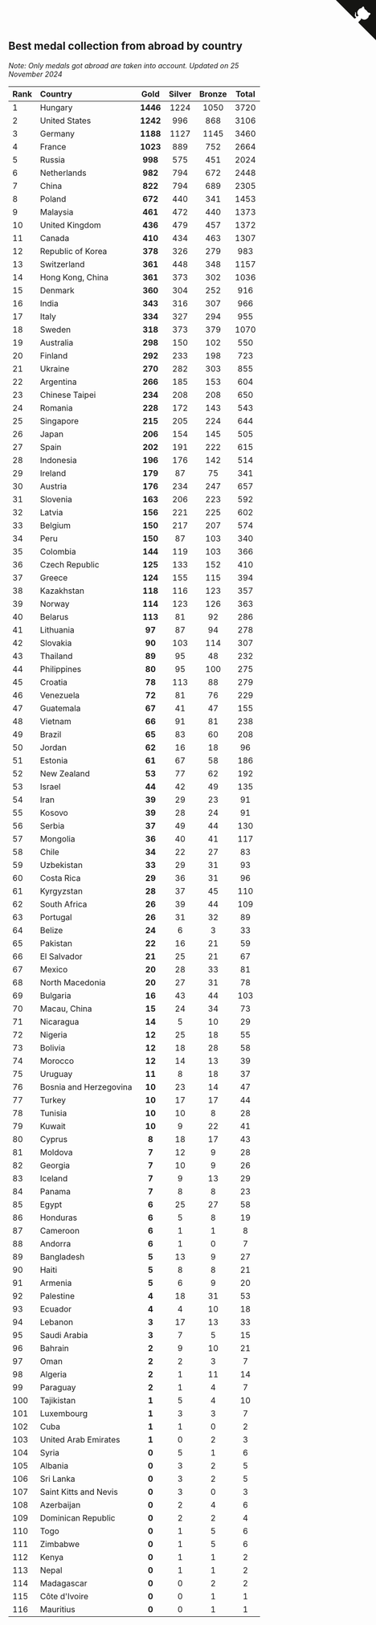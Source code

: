 ## Best medal collection from abroad by country

*Note: Only medals got abroad are taken into account.*
*Updated on 25 November 2024*

| Rank | Country | Gold | Silver | Bronze | Total |
| :--- | :--- | :--: | :--: | :--: | :--: |
| 1 | Hungary | **1446** | 1224 | 1050 | 3720 |
| 2 | United States | **1242** | 996 | 868 | 3106 |
| 3 | Germany | **1188** | 1127 | 1145 | 3460 |
| 4 | France | **1023** | 889 | 752 | 2664 |
| 5 | Russia | **998** | 575 | 451 | 2024 |
| 6 | Netherlands | **982** | 794 | 672 | 2448 |
| 7 | China | **822** | 794 | 689 | 2305 |
| 8 | Poland | **672** | 440 | 341 | 1453 |
| 9 | Malaysia | **461** | 472 | 440 | 1373 |
| 10 | United Kingdom | **436** | 479 | 457 | 1372 |
| 11 | Canada | **410** | 434 | 463 | 1307 |
| 12 | Republic of Korea | **378** | 326 | 279 | 983 |
| 13 | Switzerland | **361** | 448 | 348 | 1157 |
| 14 | Hong Kong, China | **361** | 373 | 302 | 1036 |
| 15 | Denmark | **360** | 304 | 252 | 916 |
| 16 | India | **343** | 316 | 307 | 966 |
| 17 | Italy | **334** | 327 | 294 | 955 |
| 18 | Sweden | **318** | 373 | 379 | 1070 |
| 19 | Australia | **298** | 150 | 102 | 550 |
| 20 | Finland | **292** | 233 | 198 | 723 |
| 21 | Ukraine | **270** | 282 | 303 | 855 |
| 22 | Argentina | **266** | 185 | 153 | 604 |
| 23 | Chinese Taipei | **234** | 208 | 208 | 650 |
| 24 | Romania | **228** | 172 | 143 | 543 |
| 25 | Singapore | **215** | 205 | 224 | 644 |
| 26 | Japan | **206** | 154 | 145 | 505 |
| 27 | Spain | **202** | 191 | 222 | 615 |
| 28 | Indonesia | **196** | 176 | 142 | 514 |
| 29 | Ireland | **179** | 87 | 75 | 341 |
| 30 | Austria | **176** | 234 | 247 | 657 |
| 31 | Slovenia | **163** | 206 | 223 | 592 |
| 32 | Latvia | **156** | 221 | 225 | 602 |
| 33 | Belgium | **150** | 217 | 207 | 574 |
| 34 | Peru | **150** | 87 | 103 | 340 |
| 35 | Colombia | **144** | 119 | 103 | 366 |
| 36 | Czech Republic | **125** | 133 | 152 | 410 |
| 37 | Greece | **124** | 155 | 115 | 394 |
| 38 | Kazakhstan | **118** | 116 | 123 | 357 |
| 39 | Norway | **114** | 123 | 126 | 363 |
| 40 | Belarus | **113** | 81 | 92 | 286 |
| 41 | Lithuania | **97** | 87 | 94 | 278 |
| 42 | Slovakia | **90** | 103 | 114 | 307 |
| 43 | Thailand | **89** | 95 | 48 | 232 |
| 44 | Philippines | **80** | 95 | 100 | 275 |
| 45 | Croatia | **78** | 113 | 88 | 279 |
| 46 | Venezuela | **72** | 81 | 76 | 229 |
| 47 | Guatemala | **67** | 41 | 47 | 155 |
| 48 | Vietnam | **66** | 91 | 81 | 238 |
| 49 | Brazil | **65** | 83 | 60 | 208 |
| 50 | Jordan | **62** | 16 | 18 | 96 |
| 51 | Estonia | **61** | 67 | 58 | 186 |
| 52 | New Zealand | **53** | 77 | 62 | 192 |
| 53 | Israel | **44** | 42 | 49 | 135 |
| 54 | Iran | **39** | 29 | 23 | 91 |
| 55 | Kosovo | **39** | 28 | 24 | 91 |
| 56 | Serbia | **37** | 49 | 44 | 130 |
| 57 | Mongolia | **36** | 40 | 41 | 117 |
| 58 | Chile | **34** | 22 | 27 | 83 |
| 59 | Uzbekistan | **33** | 29 | 31 | 93 |
| 60 | Costa Rica | **29** | 36 | 31 | 96 |
| 61 | Kyrgyzstan | **28** | 37 | 45 | 110 |
| 62 | South Africa | **26** | 39 | 44 | 109 |
| 63 | Portugal | **26** | 31 | 32 | 89 |
| 64 | Belize | **24** | 6 | 3 | 33 |
| 65 | Pakistan | **22** | 16 | 21 | 59 |
| 66 | El Salvador | **21** | 25 | 21 | 67 |
| 67 | Mexico | **20** | 28 | 33 | 81 |
| 68 | North Macedonia | **20** | 27 | 31 | 78 |
| 69 | Bulgaria | **16** | 43 | 44 | 103 |
| 70 | Macau, China | **15** | 24 | 34 | 73 |
| 71 | Nicaragua | **14** | 5 | 10 | 29 |
| 72 | Nigeria | **12** | 25 | 18 | 55 |
| 73 | Bolivia | **12** | 18 | 28 | 58 |
| 74 | Morocco | **12** | 14 | 13 | 39 |
| 75 | Uruguay | **11** | 8 | 18 | 37 |
| 76 | Bosnia and Herzegovina | **10** | 23 | 14 | 47 |
| 77 | Turkey | **10** | 17 | 17 | 44 |
| 78 | Tunisia | **10** | 10 | 8 | 28 |
| 79 | Kuwait | **10** | 9 | 22 | 41 |
| 80 | Cyprus | **8** | 18 | 17 | 43 |
| 81 | Moldova | **7** | 12 | 9 | 28 |
| 82 | Georgia | **7** | 10 | 9 | 26 |
| 83 | Iceland | **7** | 9 | 13 | 29 |
| 84 | Panama | **7** | 8 | 8 | 23 |
| 85 | Egypt | **6** | 25 | 27 | 58 |
| 86 | Honduras | **6** | 5 | 8 | 19 |
| 87 | Cameroon | **6** | 1 | 1 | 8 |
| 88 | Andorra | **6** | 1 | 0 | 7 |
| 89 | Bangladesh | **5** | 13 | 9 | 27 |
| 90 | Haiti | **5** | 8 | 8 | 21 |
| 91 | Armenia | **5** | 6 | 9 | 20 |
| 92 | Palestine | **4** | 18 | 31 | 53 |
| 93 | Ecuador | **4** | 4 | 10 | 18 |
| 94 | Lebanon | **3** | 17 | 13 | 33 |
| 95 | Saudi Arabia | **3** | 7 | 5 | 15 |
| 96 | Bahrain | **2** | 9 | 10 | 21 |
| 97 | Oman | **2** | 2 | 3 | 7 |
| 98 | Algeria | **2** | 1 | 11 | 14 |
| 99 | Paraguay | **2** | 1 | 4 | 7 |
| 100 | Tajikistan | **1** | 5 | 4 | 10 |
| 101 | Luxembourg | **1** | 3 | 3 | 7 |
| 102 | Cuba | **1** | 1 | 0 | 2 |
| 103 | United Arab Emirates | **1** | 0 | 2 | 3 |
| 104 | Syria | **0** | 5 | 1 | 6 |
| 105 | Albania | **0** | 3 | 2 | 5 |
| 106 | Sri Lanka | **0** | 3 | 2 | 5 |
| 107 | Saint Kitts and Nevis | **0** | 3 | 0 | 3 |
| 108 | Azerbaijan | **0** | 2 | 4 | 6 |
| 109 | Dominican Republic | **0** | 2 | 2 | 4 |
| 110 | Togo | **0** | 1 | 5 | 6 |
| 111 | Zimbabwe | **0** | 1 | 5 | 6 |
| 112 | Kenya | **0** | 1 | 1 | 2 |
| 113 | Nepal | **0** | 1 | 1 | 2 |
| 114 | Madagascar | **0** | 0 | 2 | 2 |
| 115 | Côte d'Ivoire | **0** | 0 | 1 | 1 |
| 116 | Mauritius | **0** | 0 | 1 | 1 |


<a href="https://github.com/JustinTimeCuber/wca_statistics" class="github-corner" aria-label="View source on Github"><svg width="80" height="80" viewBox="0 0 250 250" style="fill:#151513; color:#fff; position: absolute; top: 0; border: 0; right: 0;" aria-hidden="true"><path d="M0,0 L115,115 L130,115 L142,142 L250,250 L250,0 Z"></path><path d="M128.3,109.0 C113.8,99.7 119.0,89.6 119.0,89.6 C122.0,82.7 120.5,78.6 120.5,78.6 C119.2,72.0 123.4,76.3 123.4,76.3 C127.3,80.9 125.5,87.3 125.5,87.3 C122.9,97.6 130.6,101.9 134.4,103.2" fill="currentColor" style="transform-origin: 130px 106px;" class="octo-arm"></path><path d="M115.0,115.0 C114.9,115.1 118.7,116.5 119.8,115.4 L133.7,101.6 C136.9,99.2 139.9,98.4 142.2,98.6 C133.8,88.0 127.5,74.4 143.8,58.0 C148.5,53.4 154.0,51.2 159.7,51.0 C160.3,49.4 163.2,43.6 171.4,40.1 C171.4,40.1 176.1,42.5 178.8,56.2 C183.1,58.6 187.2,61.8 190.9,65.4 C194.5,69.0 197.7,73.2 200.1,77.6 C213.8,80.2 216.3,84.9 216.3,84.9 C212.7,93.1 206.9,96.0 205.4,96.6 C205.1,102.4 203.0,107.8 198.3,112.5 C181.9,128.9 168.3,122.5 157.7,114.1 C157.9,116.9 156.7,120.9 152.7,124.9 L141.0,136.5 C139.8,137.7 141.6,141.9 141.8,141.8 Z" fill="currentColor" class="octo-body"></path></svg></a><style>.github-corner:hover .octo-arm{animation:octocat-wave 560ms ease-in-out}@keyframes octocat-wave{0%,100%{transform:rotate(0)}20%,60%{transform:rotate(-25deg)}40%,80%{transform:rotate(10deg)}}@media (max-width:500px){.github-corner:hover .octo-arm{animation:none}.github-corner .octo-arm{animation:octocat-wave 560ms ease-in-out}}</style>
